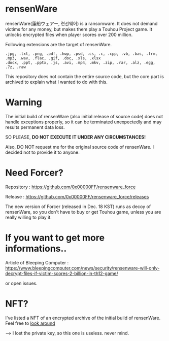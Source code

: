 # rensenWare
rensenWare(蓮船ウェアー, 련선웨어) is a ransomware. It does not demand victims for any money, but makes them play a Touhou Project game. It unlocks encrypted files when player scores over 200 million.

Following extensions are the target of rensenWare.
```
.jpg, .txt, .png, .pdf, .hwp, .psd, .cs, .c, .cpp, .vb, .bas, .frm, .mp3, .wav, .flac, .gif, .doc, .xls, .xlsx
.docx, .ppt, .pptx, .js, .avi, .mp4, .mkv, .zip, .rar, .alz, .egg, .7z, .raw
```
This repository does not contain the entire source code, but the core part is archived to explain what I wanted to do with this.

# Warning
The initial build of rensenWare (also initial release of source code) does not handle exceptions properly, so it can be terminated unexpectedly and may results permanent data loss.

SO PLEASE, **DO NOT EXECUTE IT UNDER ANY CIRCUMSTANCES!**

Also, DO NOT request me for the original source code of rensenWare. I decided not to provide it to anyone.

# Need Forcer?
Repository : https://github.com/0x00000FF/rensenware_force

Release : https://github.com/0x00000FF/rensenware_force/releases

The new version of Forcer (released in Dec. 18 KST) runs as decoy of rensenWare, so you don't have to buy or get Touhou game, unless you are really willing to play it.

# If you want to get more informations..
Article of Bleeping Computer : https://www.bleepingcomputer.com/news/security/rensenware-will-only-decrypt-files-if-victim-scores-2-billion-in-th12-game/

or open issues.

# NFT?
I've listed a NFT of an encrypted archive of the initial build of rensenWare. Feel free to [look around](https://opensea.io/assets/0x495f947276749ce646f68ac8c248420045cb7b5e/79159079639104312191251810137557028846907993987024239702269490973116884582401)

--> I lost the private key, so this one is useless. never mind.

